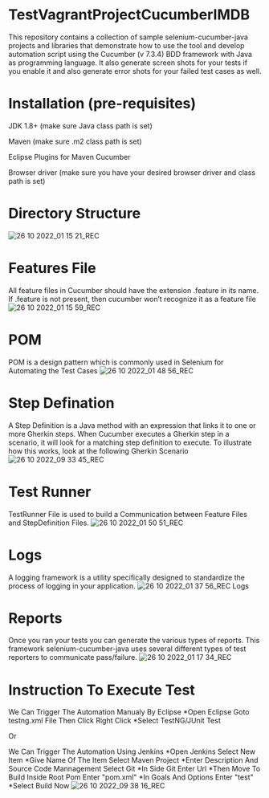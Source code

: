 # TestVagrantProjectCucumberIMDB
This repository contains a collection of sample selenium-cucumber-java projects and libraries that demonstrate how to use the tool and develop automation script using the Cucumber (v 7.3.4) BDD framework with Java as programming language. It also generate screen shots for your tests if you enable it and also generate error shots for your failed test cases as well.
# Installation (pre-requisites)
JDK 1.8+ (make sure Java class path is set)

Maven (make sure .m2 class path is set)

Eclipse Plugins for
Maven
Cucumber

Browser driver (make sure you have your desired browser driver and class path is set)
# Directory Structure
![26 10 2022_01 15 21_REC](https://user-images.githubusercontent.com/116420907/197931039-046e6275-a013-47b9-af1c-e7ce33c95b8b.png)
# Features File
All feature files in Cucumber should have the extension .feature in its name. If .feature is not present, then cucumber won’t recognize it as a feature file
![26 10 2022_01 15 59_REC](https://user-images.githubusercontent.com/116420907/197931227-af4464f7-b99f-467f-9a28-78686d43dbf7.png)
# POM
POM is a design pattern which is commonly used in Selenium for Automating the Test Cases
![26 10 2022_01 48 56_REC](https://user-images.githubusercontent.com/116420907/197931286-85a0cb95-0c47-4d98-afa3-8c9db780926e.png)
# Step Defination
A Step Definition is a Java method with an expression that links it to one or more Gherkin steps. When Cucumber executes a Gherkin step in a scenario, it will look for a matching step definition to execute.
To illustrate how this works, look at the following Gherkin Scenario
![26 10 2022_09 33 45_REC](https://user-images.githubusercontent.com/116420907/197931940-a21c47f1-0da8-4908-b1bf-b2e89676f4e5.png)
# Test Runner
TestRunner File is used to build a Communication between Feature Files and StepDefinition Files.
![26 10 2022_01 50 51_REC](https://user-images.githubusercontent.com/116420907/198011657-4373d760-92c1-4205-88fc-2db72c969849.png)
# Logs
A logging framework is a utility specifically designed to standardize the process of logging in your application.
![26 10 2022_01 37 56_REC Logs](https://user-images.githubusercontent.com/116420907/197932093-e23fb414-9773-421a-b118-73b0034390f1.png)
# Reports
Once you ran your tests you can generate the various types of reports. This framework selenium-cucumber-java uses several different types of test reporters to communicate pass/failure.
![26 10 2022_01 17 34_REC](https://user-images.githubusercontent.com/116420907/197932230-074b85e6-4093-450e-8065-5e2f8d991f1e.png)
# Instruction To Execute Test
We Can Trigger The Automation Manualy By Eclipse *Open Eclipse Goto testng.xml File Then Click Right Click *Select TestNG/JUnit Test

Or

We Can Trigger The Automation Using Jenkins *Open Jenkins Select New Item *Give Name Of The Item Select Maven Project *Enter Description And Source Code Mannagement Select Git *In Side Git Enter Url *Then Move To Build Inside Root Pom Enter "pom.xml" *In Goals And Options Enter "test" *Select Build Now
![26 10 2022_09 38 16_REC](https://user-images.githubusercontent.com/116420907/197932389-332c814b-12f1-451d-bb5b-885789156a63.png)

